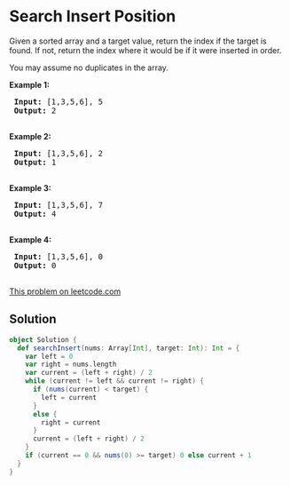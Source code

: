# Search Insert Position

<p>Given a sorted array and a target value, return the index if the target is found. If not, return the index where it would be if it were inserted in order.</p>
 
 <p>You may assume no duplicates in the array.</p>
 
 <p><strong>Example 1:</strong></p>
 
 <pre>
 <strong>Input:</strong> [1,3,5,6], 5
 <strong>Output:</strong> 2
 </pre>
 
 <p><strong>Example 2:</strong></p>
 
 <pre>
 <strong>Input:</strong> [1,3,5,6], 2
 <strong>Output:</strong> 1
 </pre>
 
 <p><strong>Example 3:</strong></p>
 
 <pre>
 <strong>Input:</strong> [1,3,5,6], 7
 <strong>Output:</strong> 4
 </pre>
 
 <p><strong>Example 4:</strong></p>
 
 <pre>
 <strong>Input:</strong> [1,3,5,6], 0
 <strong>Output:</strong> 0
 </pre>


[This problem on leetcode.com](https://leetcode.com/problems/search-insert-position/)

## Solution

```scala
object Solution {
  def searchInsert(nums: Array[Int], target: Int): Int = {
    var left = 0
    var right = nums.length
    var current = (left + right) / 2
    while (current != left && current != right) {
      if (nums(current) < target) {
        left = current
      }
      else {
        right = current
      }
      current = (left + right) / 2
    }
    if (current == 0 && nums(0) >= target) 0 else current + 1
  }
}
```
